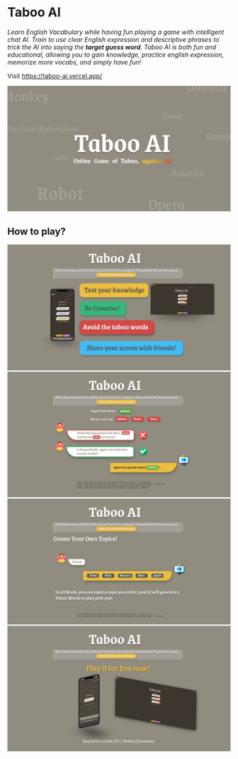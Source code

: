 # Taboo AI

_Learn English Vacabulary while having fun playing a game with intelligent chat AI. Train to use clear English expression and descriptive phrases to trick the AI into saying the **target guess word**. Taboo AI is both fun and educational, allowing you to gain knowledge, practice english expression, memorize more vocabs, and simply have fun!_

Visit https://taboo-ai.vercel.app/

![Taboo AI](/public/images/Poster.png)

## How to play?

![Taboo AI](https://github.com/xmliszt/resources/blob/main/taboo-ai/images/Artboard-1.png?raw=true)
![Taboo AI](https://github.com/xmliszt/resources/blob/main/taboo-ai/images/Artboard-2.png?raw=true)
![Taboo AI](https://github.com/xmliszt/resources/blob/main/taboo-ai/images/Artboard-3.png?raw=true)
![Taboo AI](https://github.com/xmliszt/resources/blob/main/taboo-ai/images/Artboard-4.png?raw=true)
